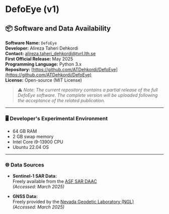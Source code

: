 # DefoEye (v1)

## 📦 Software and Data Availability

**Software Name:** `DefoEye`  
**Developer:** Alireza Taheri Dehkordi  
**Contact:** [alireza.taheri_dehkordi@tvrl.lth.se](mailto:alireza.taheri_dehkordi@tvrl.lth.se)  
**First Official Release:** May 2025  
**Programming Language:** Python 3.x  
**Repository:** [https://github.com/ATDehkordi/DefoEye](https://github.com/ATDehkordi/DefoEye)  
**License:** Open-source (MIT License)

> ⚠️ *Note: The current repository contains a partial release of the full DefoEye software. The complete version will be uploaded following the acceptance of the related publication.*

---

### 🖥️ Developer's Experimental Environment
- 64 GB RAM  
- 2 GB swap memory  
- Intel Core i9-13900 CPU  
- Ubuntu 22.04 OS  

---

### 🌐 Data Sources
- **Sentinel-1 SAR Data:**  
  Freely available from the [ASF SAR DAAC](https://asf.alaska.edu/asfsardaac/)  
  *(Accessed: March 2025)*

- **GNSS Data:**  
  Freely provided by the [Nevada Geodetic Laboratory (NGL)](https://geodesy.unr.edu/)  
  *(Accessed: March 2025)*
